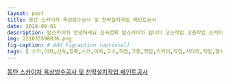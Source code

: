 ```yaml
---
layout: post
title: 동탄 스카이차 옥상방수공사 및 천막설치작업 페인트공사
date: 2019-09-01
description: 탑스카이차 안녕하세요 신속정확 탑스카이차 입니다 고소작업 고층작업 스카이작업 사다리작업 1톤 25톤 35톤 5톤 항시 배차 가능합니다 전국 서울 경기 인천 전지역 항시 작업가능 하오니 
img: 221635598036.png
fig-caption: # Add figcaption (optional)
tags: [ 스카,이차,신속,정확,스카,이차,고소,작업,고층,작업,스카이,작업,사다리,작업,항시,배차,전국,서울,경기,인천,지역,항시,작업,가능,언제,연락,감사,빌라,옥상,방수,공사,외벽,실리콘,작업,건물,에어컨,실외,공사,외벽,샷시,작업 ]
---
```

[동탄 스카이차 옥상방수공사 및 천막설치작업 페인트공사](https://blog.naver.com/pyy0880?Redirect=Log&logNo=221635598036)